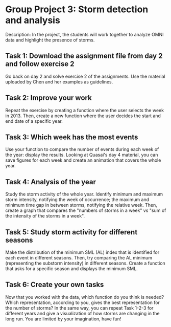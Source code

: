 # Group Project 3: Storm detection and analysis
Description: In the project, the students will work together to analyze OMNI data and highlight the presence of storms.


## Task 1: Download the assignment file from day 2 and follow exercise 2
Go back on day 2 and solve exercise 2 of the assignments. Use the material uploaded by Chen and her examples as guidelines.

## Task 2: Improve your work
Repeat the exercise by creating a function where the user selects the week in 2013. Then, create a new function where the user decides the start and end date of a specific year.

## Task 3: Which week has the most events
Use your function to compare the number of events during each week of the year: display the results. Looking at Quasai's day 4 material, you can save figures for each week and create an animation that covers the whole year.

## Task 4: Analysis of the year 
Study the storm activity of the whole year. Identify minimum and maximum storm intensity, notifying the week of occurrence; the maximum and minimum time gap in between storms, notifying the relative week. Then, create a graph that compares the "numbers of storms in a week" vs "sum of the intensity of the storms in a week". 

## Task 5: Study storm activity for different seasons
Make the distribution of the minimum SML (AL) index that is identified for each event in different seasons. Then, try comparing the AL minimum (representing the substorm intensity) in different seasons. Create a function that asks for a specific season and displays the minimum SML.

## Task 6: Create your own tasks
Now that you worked with the data, which function do you think is needed? Which representation, according to you, gives the best representation for the number of storms? In the same way, you can repeat Task 1-2-3 for different years and give a visualization of how storms are changing in the long run. You are limited by your imagination, have fun!
